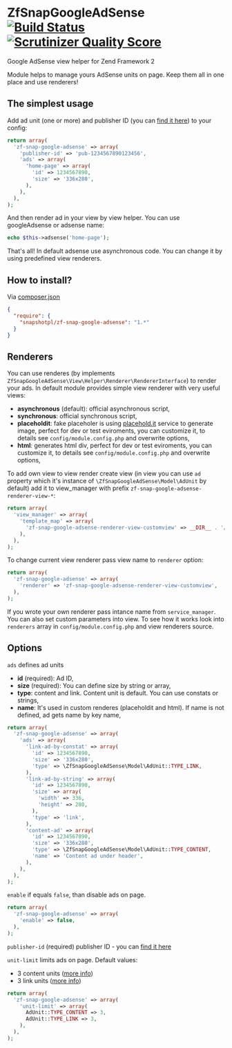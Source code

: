 ZfSnapGoogleAdSense [![Build Status](https://travis-ci.org/snapshotpl/ZfSnapGoogleAdSense.png?branch=1.0.0)](https://travis-ci.org/snapshotpl/ZfSnapGoogleAdSense) [![Scrutinizer Quality Score](https://scrutinizer-ci.com/g/snapshotpl/ZfSnapGoogleAdSense/badges/quality-score.png?s=9f9e8109533cadafa60dc90839c8edae02f85802)](https://scrutinizer-ci.com/g/snapshotpl/ZfSnapGoogleAdSense/)
===================

Google AdSense view helper for Zend Framework 2

Module helps to manage yours AdSense units on page. Keep them all in one place and use renderers!

The simplest usage
--------------
Add ad unit (one or more) and publisher ID (you can [find it here](https://www.google.com/adsense/app#accountInformation)) to your config:

```php
return array(
  'zf-snap-google-adsense' => array(
    'publisher-id' => 'pub-1234567890123456',
    'ads' => array(
      'home-page' => array(
        'id' => 1234567890,
        'size' => '336x280',
      ),
    ),
  ),
);
```

And then render ad in your view by view helper. You can use googleAdsense or adsense name:

```php
echo $this->adsense('home-page');
```
That's all!
In default adsense use asynchronous code. You can change it by using predefined view renderers.

How to install?
---------------

Via [composer.json](https://getcomposer.org/)
```json
{
  "require": {
    "snapshotpl/zf-snap-google-adsense": "1.*"
  }
}
```

Renderers
--------

You can use renderes (by implements `ZfSnapGoogleAdSense\View\Helper\Renderer\RendererInterface`) to render your ads. In default module provides simple view renderer with very useful views:
* **asynchronous** (default): official asynchronous script,
* **synchronous**: official synchronous script,
* **placeholdit**: fake placeholer is using [placehold.it](http://placehold.it/) service to generate image, perfect for dev or test eviroments, you can customize it, to details see `config/module.config.php` and overwrite options,
* **html**: generates html div, perfect for dev or test eviroments, you can customize it, to details see `config/module.config.php` and overwrite options,

To add own view to view render create view (in view you can use `ad` property which it's instance of `\ZfSnapGoogleAdSense\Model\AdUnit` by default) add it to view_manager with prefix `zf-snap-google-adsense-renderer-view-*`:

```php
return array(
  'view_manager' => array(
    'template_map' => array(
      'zf-snap-google-adsense-renderer-view-customview' => __DIR__ . '/my-awesome-custom-view.phtml',
    ),
  ),
);
```

To change current view renderer pass view name to `renderer` option:

```php
return array(
  'zf-snap-google-adsense' => array(
    'renderer' => 'zf-snap-google-adsense-renderer-view-customview',
  ),
);
```

If you wrote your own renderer pass intance name from `service_manager`. You can also set custom parameters into view. To see how it works look into `renderers` array in `config/module.config.php` and view renderers source.

Options
-------

`ads` defines ad units
* **id** (required): Ad ID,
* **size** (required): You can define size by string or array,
* **type**: content and link. Content unit is default. You can use constats or strings,
* **name**: It's used in custom renderes (placeholdit and html). If name is not defined, ad gets name by key name,

```php
return array(
  'zf-snap-google-adsense' => array(
    'ads' => array(
      'link-ad-by-constat' => array(
        'id' => 1234567890,
        'size' => '336x280',
        'type' => \ZfSnapGoogleAdSense\Model\AdUnit::TYPE_LINK,
      ),
      'link-ad-by-string' => array(
        'id' => 1234567890,
        'size' => array(
          'width' => 336,
          'height' => 280,
        ),
        'type' => 'link',
      ),
      'content-ad' => array(
        'id' => 1234567890,
        'size' => '336x280',
        'type' => \ZfSnapGoogleAdSense\Model\AdUnit::TYPE_CONTENT,
        'name' => 'Content ad under header',
      ),
    ),
  ),
);
```

`enable` if equals `false`, than disable ads on page.

```php
return array(
  'zf-snap-google-adsense' => array(
    'enable' => false,
  ),
);
```

`publisher-id` (required) publisher ID - you can [find it here](https://www.google.com/adsense/app#accountInformation)

`unit-limit` limits ads on page. Default values:
* 3 content units ([more info](https://support.google.com/adsense/answer/1346295#Google_ad_limit_per_page))
* 3 link units ([more info](https://support.google.com/adsense/answer/1346295#Google_link_unit_limit_per_page))

```php
return array(
  'zf-snap-google-adsense' => array(
    'unit-limit' => array(
      AdUnit::TYPE_CONTENT => 3,
      AdUnit::TYPE_LINK => 3,
    ),
  ),
);
```
